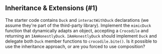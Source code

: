 ## Inheritance & Extensions (#1)

The starter code contains `Duck` and `interactWithDuck` declarations (we assume
they're part of the third-party library). Implement the `mimicDuck` function
that dynamically adapts an object, accepting a `Crocodile` and returning an
`IAmHonestlyDuck`. `IAmHonestlyDuck` should implement `Duck` and delegate both
`Duck` member functions to `crocodile.bite()`. Is it possible to use the
inheritance approach, or are you forced to use composition?